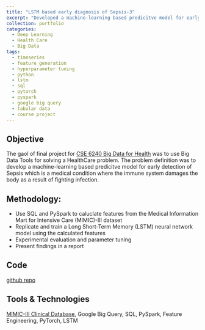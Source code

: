 ```yaml
---
title: "LSTM based early diagnosis of Sepsis-3"
excerpt: "Developed a machine-learning based predicitve model for early detection of Sepsis which is a medical condition.<br/><img src='/images/500x300.png'>"
collection: portfolio
categories:
  - Deep Learning
  - Health Care
  - Big Data
tags:
  - timeseries
  - feature generation
  - hyperparameter tuning
  - python
  - lstm
  - sql
  - pytorch
  - pyspark
  - google big query
  - tabular data
  - course project
---
```


## Objective
The gaol of final project for [CSE 6240 Big Data for Health](http://sunlab.org/teaching/cse6250/spring2021/) was to use Big Data Tools for solving a HealthCare problem. The problem definition was to develop a machine-learning based predicitve model for early detection of Sepsis which is a medical condition where the immune system damages the body as a result of fighting infection. 

## Methodology: 
*  Use SQL and PySpark to caluclate features from the Medical Information Mart for Intensive Care (MIMIC)-III dataset
*  Replicate and train a Long Short-Term Memory (LSTM) neural network model using the calculated features
*  Experimental evaluation and parameter tuning
*  Present findings in a report

## Code
[github repo](https://github.com/qasimnazir/LSTM-based-Sepsis-Prediciton)

## Tools & Technologies
[MIMIC-III Clinical Database](https://physionet.org/content/mimiciii/1.4/), Google Big Query, SQL, PySpark, Feature Engineering, PyTorch, LSTM
